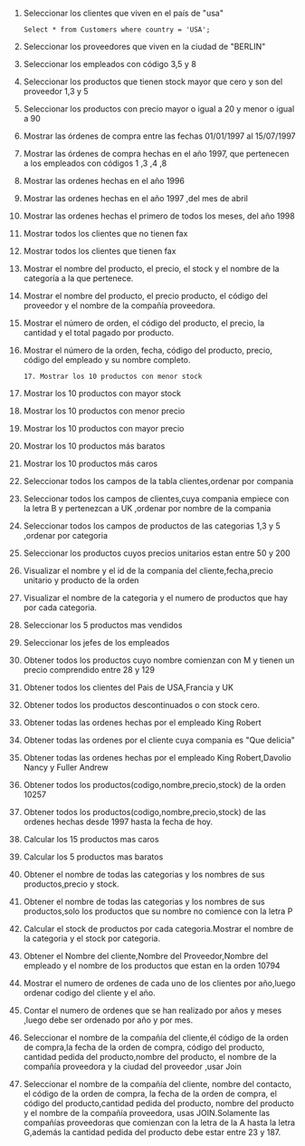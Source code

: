 1.	Seleccionar los clientes que viven en el país de "usa" 

        Select * from Customers where country = 'USA';
 
2.	Seleccionar los proveedores que viven en la ciudad de "BERLIN" 
 
3.	Seleccionar los empleados con código 3,5 y 8 
 
4.	Seleccionar los productos que tienen stock mayor que cero y son del proveedor 1,3 y 5 
 
5.	Seleccionar los productos con precio mayor o igual a 20 y menor o igual a 90 
 
6.	Mostrar las órdenes de compra entre las fechas 01/01/1997 al 
15/07/1997 
 
7.	Mostrar las órdenes de compra hechas en el año 1997, que pertenecen a los empleados con códigos 1 ,3 ,4 ,8 
 
 
 
 
8.	Mostrar las ordenes hechas en el año 1996 
 
9.	Mostrar las ordenes hechas en el año 1997 ,del mes de abril 
 
10.	Mostrar las ordenes hechas el primero de todos los meses, del año 1998 
 
 
11.	Mostrar todos los clientes que no tienen fax 
 
12.	Mostrar todos los clientes que tienen fax 
 
13.	Mostrar el nombre del producto, el precio, el stock y el nombre de la categoría a la que pertenece. 
 
14.	Mostrar el nombre del producto, el precio producto, el código del proveedor y el nombre de la compañía proveedora. 
 
 
15.	Mostrar el número de orden, el código del producto, el precio, la cantidad y el total pagado por producto. 
 
 
16.	Mostrar el número de la orden, fecha, código del producto, precio, código del empleado y su nombre completo. 
 
 
        17.	Mostrar los 10 productos con menor stock 
 
18.	Mostrar los 10 productos con mayor stock 
 
 
19.	Mostrar los 10 productos con menor precio 
 
 
20.	Mostrar los 10 productos con mayor precio 
 
21.	Mostrar los 10 productos más baratos 
 
22.	Mostrar los 10 productos más caros 
 

1.	Seleccionar todos los campos de la tabla clientes,ordenar por compania 
 
2.	Seleccionar todos los campos de clientes,cuya compania empiece con la letra B y pertenezcan a UK ,ordenar por nombre de la compania 
 
 
3.	Seleccionar todos los campos de productos de las categorias 1,3 y 5 
,ordenar por categoria 
 
 
4.	Seleccionar los productos cuyos precios unitarios estan entre 50 y 200 
 
5.	Visualizar el nombre y el id de la compania del cliente,fecha,precio unitario y producto de la orden 
 
6.	Visualizar el nombre de la categoria y el numero de productos que hay por cada categoria. 
 
 
 
7.	Seleccionar los 5 productos mas vendidos 
 
 
8.	Seleccionar los jefes de los empleados 
 
9.	Obtener todos los productos cuyo nombre comienzan con M y tienen un precio comprendido entre 28 y 129 
 
 
10.	Obtener todos los clientes del  Pais de USA,Francia y UK 
 
 
11.	Obtener todos los productos descontinuados o con stock cero. 
 
12.	Obtener todas las ordenes hechas por el empleado King Robert 
 
 
13.	Obtener todas las ordenes por el cliente cuya compania es "Que delicia" 
 
 
 
 
 
14.	Obtener todas las ordenes hechas por el empleado King 
Robert,Davolio Nancy y Fuller Andrew 
 
 
15.	Obtener todos los productos(codigo,nombre,precio,stock) de la orden 
10257 
 
 
16.	Obtener todos los productos(codigo,nombre,precio,stock) de las ordenes hechas desde 1997 hasta la fecha de hoy. 
 
17.	Calcular los 15 productos mas caros 
 	 
18.	Calcular los 5 productos mas baratos 
 
 
19.	Obtener el nombre de todas las categorias y los nombres de sus productos,precio y stock. 
 
 
20.	Obtener el nombre de todas las categorias y los nombres de sus productos,solo los productos que su nombre no comience con la letra 
P 
 
21.	Calcular el stock de productos por cada categoria.Mostrar el nombre de la categoria y el stock por categoria. 
 
22.	Obtener el Nombre del cliente,Nombre del Proveedor,Nombre del empleado y el nombre de los productos que estan en la orden 10794 
 
23.	Mostrar el numero de ordenes de cada uno de los clientes por año,luego ordenar codigo del cliente y el año. 
 
 
24.	Contar el numero de ordenes que se han realizado por años y meses ,luego debe ser ordenado por año y por mes. 
 
 
25.	Seleccionar el nombre de la compañía del cliente,él código de la orden de compra,la fecha de la orden de compra, código del producto, cantidad pedida del producto,nombre del producto, el nombre de la compañía proveedora y la ciudad del proveedor ,usar Join 
 
26. Seleccionar el nombre de la compañía del cliente, nombre del contacto, el código de la orden de compra, la fecha de la orden de compra, el código del producto,cantidad pedida del producto, nombre del producto y el nombre de la compañía proveedora, usas JOIN.Solamente las compañías proveedoras que comienzan con la letra de la A hasta la letra G,además la cantidad pedida del producto debe estar entre 23 y 187. 
 
 

 
 
